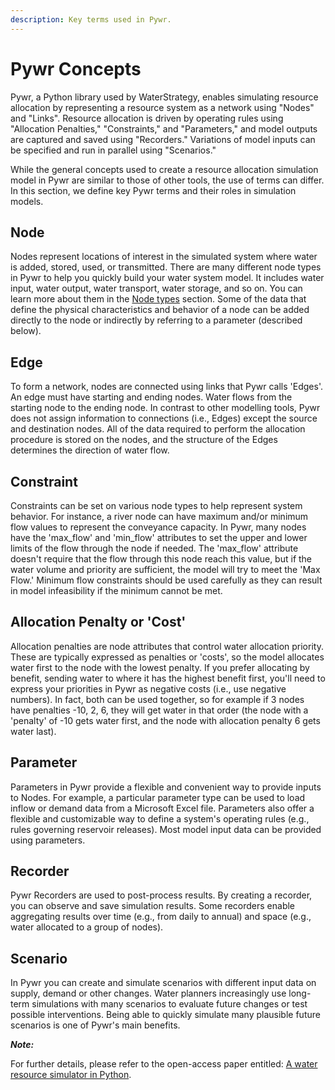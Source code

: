 ```yaml
---
description: Key terms used in Pywr.
---
```


# Pywr Concepts

Pywr, a Python library used by WaterStrategy, enables simulating resource allocation by representing a resource system as a network using "Nodes" and "Links". Resource allocation is driven by operating rules using "Allocation Penalties," "Constraints," and "Parameters," and model outputs are captured and saved using "Recorders." Variations of model inputs can be specified and run in parallel using "Scenarios."

While the general concepts used to create a resource allocation simulation model in Pywr are similar to those of other tools, the use of terms can differ. In this section, we define key Pywr terms and their roles in simulation models.

## Node

Nodes represent locations of interest in the simulated system where water is added, stored, used, or transmitted. There are many different node types in Pywr to help you quickly build your water system model. It includes water input, water output, water transport, water storage, and so on. You can learn more about them in the [Node types](https://water-strategy.gitbook.io/water-strategy/modeling-basics/node-types) section. Some of the data that define the physical characteristics and behavior of a node can be added directly to the node or indirectly by referring to a parameter (described below).

## Edge

To form a network, nodes are connected using links that Pywr calls 'Edges'. An edge must have starting and ending nodes. Water flows from the starting node to the ending node. In contrast to other modelling tools, Pywr does not assign information to connections (i.e., Edges) except the source and destination nodes. All of the data required to perform the allocation procedure is stored on the nodes, and the structure of the Edges determines the direction of water flow.

## Constraint

Constraints can be set on various node types to help represent system behavior. For instance, a river node can have maximum and/or minimum flow values to represent the conveyance capacity. In Pywr, many nodes have the 'max\_flow' and 'min\_flow' attributes to set the upper and lower limits of the flow through the node if needed. The 'max\_flow' attribute doesn't require that the flow through this node reach this value, but if the water volume and priority are sufficient, the model will try to meet the 'Max Flow.' Minimum flow constraints should be used carefully as they can result in model infeasibility if the minimum cannot be met.

## Allocation Penalty or 'Cost'

Allocation penalties are node attributes that control water allocation priority. These are typically expressed as penalties or 'costs', so the model allocates water first to the node with the lowest penalty. If you prefer allocating by benefit, sending water to where it has the highest benefit first, you'll need to express your priorities in Pywr as negative costs (i.e., use negative numbers).  In fact, both can be used together, so for example if 3 nodes have penalties -10, 2, 6, they will get water in that order (the node with a 'penalty' of -10 gets water first, and the node with allocation penalty 6 gets water last).

## Parameter

Parameters in Pywr provide a flexible and convenient way to provide inputs to Nodes. For example, a particular parameter type can be used to load inflow or demand data from a Microsoft Excel file. Parameters also offer a flexible and customizable way to define a system's operating rules (e.g., rules governing reservoir releases). Most model input data can be provided using parameters.&#x20;

## Recorder

Pywr Recorders are used to post-process results. By creating a recorder, you can observe and save simulation results. Some recorders enable aggregating results over time (e.g., from daily to annual) and space (e.g., water allocated to a group of nodes).

## Scenario

In Pywr you can create and simulate scenarios with different input data on supply, demand or other changes. Water planners increasingly use long-term simulations with many scenarios to evaluate future changes or test possible interventions. Being able to quickly simulate many plausible future scenarios is one of Pywr's main benefits.



_**Note:**_

For further details, please refer to the open-access paper entitled: [A water resource simulator in Python](https://doi.org/10.1016/j.envsoft.2020.104635).
